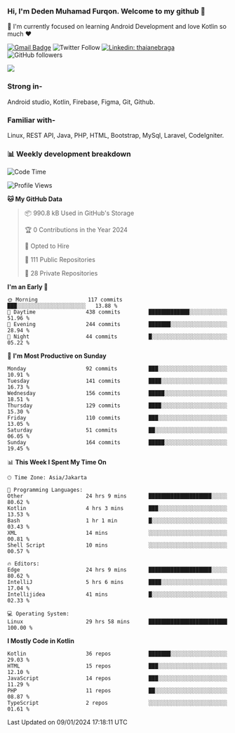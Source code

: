 ### Hi, I'm Deden Muhamad Furqon. Welcome to my github 👋

<!--
**furqoncreative/furqoncreative** is a ✨ _special_ ✨ repository because its `README.md` (this file) appears on your GitHub profile.

Here are some ideas to get you started:

- 🔭 I’m currently working on ...
- 👯 I’m looking to collaborate on ...
- 🤔 I’m looking for help with ...
- 💬 Ask me about ...
- 📫 How to reach me: ...
- 😄 Pronouns: ...
- ⚡ Fun fact: ...
-->

  🌱 I'm currently focused on learning Android Development and love Kotlin so much ❤ 

[![Gmail Badge](https://img.shields.io/badge/-furqoncreative24@gmail.com-c14438?style=flat-square&logo=Gmail&logoColor=white&link=mailto:furqoncreative24@gmail.com)](mailto:furqoncreative24@gmail.com)
![Twitter Follow](https://img.shields.io/twitter/follow/furqoncreative?label=Follow)
[![Linkedin: thaianebraga](https://img.shields.io/badge/-Deden_Muhamad_Furqon-blue?style=flat-square&logo=Linkedin&logoColor=white&link=https://www.linkedin.com/in/anmol-p-singh/)](https://www.linkedin.com/in/furqoncreative/)
![GitHub followers](https://img.shields.io/github/followers/furqoncreative?label=Follow&style=social)

<img src="https://github-readme-stats.sera5-dev.vercel.app/api?username=furqoncreative&hide=stars&show_icons=true&count_private=true&include_all_commits=true&title_color=#008080&icon_color=#008080&hide_border=true" width="">

### Strong in-

Android studio, Kotlin, Firebase, Figma, Git, Github.

### Familiar with-
Linux, REST API, Java, PHP, HTML, Bootstrap, MySql, Laravel, CodeIgniter.

### 📊 Weekly development breakdown

<!--START_SECTION:waka-->
![Code Time](http://img.shields.io/badge/Code%20Time-1%2C705%20hrs%2032%20mins-blue)

![Profile Views](http://img.shields.io/badge/Profile%20Views-0-blue)

**🐱 My GitHub Data** 

> 📦 990.8 kB Used in GitHub's Storage 
 > 
> 🏆 0 Contributions in the Year 2024
 > 
> 💼 Opted to Hire
 > 
> 📜 111 Public Repositories 
 > 
> 🔑 28 Private Repositories 
 > 
**I'm an Early 🐤** 

```text
🌞 Morning                117 commits         ███░░░░░░░░░░░░░░░░░░░░░░   13.88 % 
🌆 Daytime                438 commits         █████████████░░░░░░░░░░░░   51.96 % 
🌃 Evening                244 commits         ███████░░░░░░░░░░░░░░░░░░   28.94 % 
🌙 Night                  44 commits          █░░░░░░░░░░░░░░░░░░░░░░░░   05.22 % 
```
📅 **I'm Most Productive on Sunday** 

```text
Monday                   92 commits          ███░░░░░░░░░░░░░░░░░░░░░░   10.91 % 
Tuesday                  141 commits         ████░░░░░░░░░░░░░░░░░░░░░   16.73 % 
Wednesday                156 commits         █████░░░░░░░░░░░░░░░░░░░░   18.51 % 
Thursday                 129 commits         ████░░░░░░░░░░░░░░░░░░░░░   15.30 % 
Friday                   110 commits         ███░░░░░░░░░░░░░░░░░░░░░░   13.05 % 
Saturday                 51 commits          ██░░░░░░░░░░░░░░░░░░░░░░░   06.05 % 
Sunday                   164 commits         █████░░░░░░░░░░░░░░░░░░░░   19.45 % 
```


📊 **This Week I Spent My Time On** 

```text
🕑︎ Time Zone: Asia/Jakarta

💬 Programming Languages: 
Other                    24 hrs 9 mins       ████████████████████░░░░░   80.62 % 
Kotlin                   4 hrs 3 mins        ███░░░░░░░░░░░░░░░░░░░░░░   13.53 % 
Bash                     1 hr 1 min          █░░░░░░░░░░░░░░░░░░░░░░░░   03.43 % 
XML                      14 mins             ░░░░░░░░░░░░░░░░░░░░░░░░░   00.81 % 
Shell Script             10 mins             ░░░░░░░░░░░░░░░░░░░░░░░░░   00.57 % 

🔥 Editors: 
Edge                     24 hrs 9 mins       ████████████████████░░░░░   80.62 % 
IntelliJ                 5 hrs 6 mins        ████░░░░░░░░░░░░░░░░░░░░░   17.04 % 
Intellijidea             41 mins             █░░░░░░░░░░░░░░░░░░░░░░░░   02.33 % 

💻 Operating System: 
Linux                    29 hrs 58 mins      █████████████████████████   100.00 % 
```

**I Mostly Code in Kotlin** 

```text
Kotlin                   36 repos            ███████░░░░░░░░░░░░░░░░░░   29.03 % 
HTML                     15 repos            ███░░░░░░░░░░░░░░░░░░░░░░   12.10 % 
JavaScript               14 repos            ███░░░░░░░░░░░░░░░░░░░░░░   11.29 % 
PHP                      11 repos            ██░░░░░░░░░░░░░░░░░░░░░░░   08.87 % 
TypeScript               2 repos             ░░░░░░░░░░░░░░░░░░░░░░░░░   01.61 % 
```




 Last Updated on 09/01/2024 17:18:11 UTC
<!--END_SECTION:waka-->

